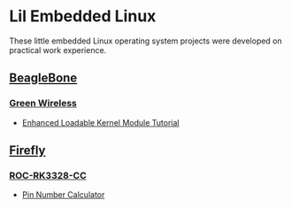 # Lil Embedded Linux

These little embedded Linux operating system projects were developed on practical work experience.

## [BeagleBone](./beagle-bone/)

### [Green Wireless](./beagle-bone/green-wireless/)

-   [Enhanced Loadable Kernel Module Tutorial](./beagle-bone/green-wireless/enhanced-lkm-tutorial/)

## [Firefly](./firefly/)

### [ROC-RK3328-CC](./firefly/roc-rk3328-cc/)

-   [Pin Number Calculator](./firefly/roc-rk3328-cc/pin-number-calculator/)
